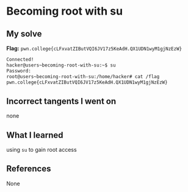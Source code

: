 # Becoming root with su

## My solve
**Flag:** `pwn.college{cLFxvatZIButVQI6JV17z5KeAdH.QX1UDN1wyM1gjNzEzW}`

```bash
Connected!                                                                        
hacker@users~becoming-root-with-su:~$ su
Password: 
root@users~becoming-root-with-su:/home/hacker# cat /flag
pwn.college{cLFxvatZIButVQI6JV17z5KeAdH.QX1UDN1wyM1gjNzEzW}

```

## Incorrect tangents I went on
none

## What I learned
using `su` to gain root access 

## References 
None
